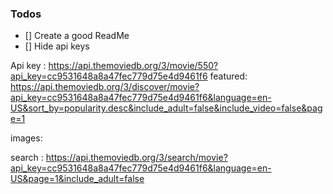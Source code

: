 ### Todos

- [] Create a good ReadMe
- [] Hide api keys

Api key : https://api.themoviedb.org/3/movie/550?api_key=cc9531648a8a47fec779d75e4d9461f6
featured: https://api.themoviedb.org/3/discover/movie?api_key=cc9531648a8a47fec779d75e4d9461f6&language=en-US&sort_by=popularity.desc&include_adult=false&include_video=false&page=1

images: 

search : https://api.themoviedb.org/3/search/movie?api_key=cc9531648a8a47fec779d75e4d9461f6&language=en-US&page=1&include_adult=false